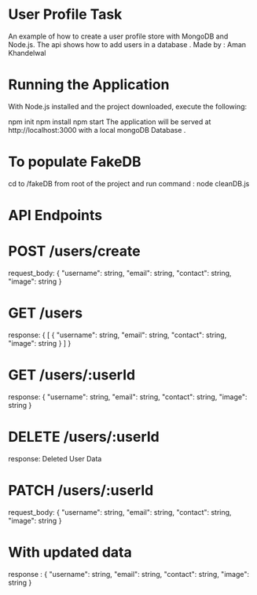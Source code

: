 # User Profile Task
An example of how to create a user profile store with MongoDB and Node.js. The api shows how to add users in a database .
Made by : Aman Khandelwal

# Running the Application
With Node.js installed and the project downloaded, execute the following:

npm init
npm install
npm start
The application will be served  at http://localhost:3000 with a local mongoDB Database .

# To populate FakeDB

cd to /fakeDB from root of the project and run command : 
node cleanDB.js



# API Endpoints

# POST /users/create 

request_body: {
    "username": string,
    "email": string,
    "contact": string,
    "image": string
}


# GET /users


response: {
    [
         {
    "username": string,
    "email": string,
    "contact": string,
    "image": string
}
    ]
}


# GET /users/:userId



response:  {
    "username": string,
    "email": string,
    "contact": string,
    "image": string
}


# DELETE /users/:userId

response: Deleted User Data


# PATCH /users/:userId

request_body: {
    "username": string,
    "email": string,
    "contact": string,
    "image": string
}


# With updated data 

response : {
    "username": string,
    "email": string,
    "contact": string,
    "image": string
}

